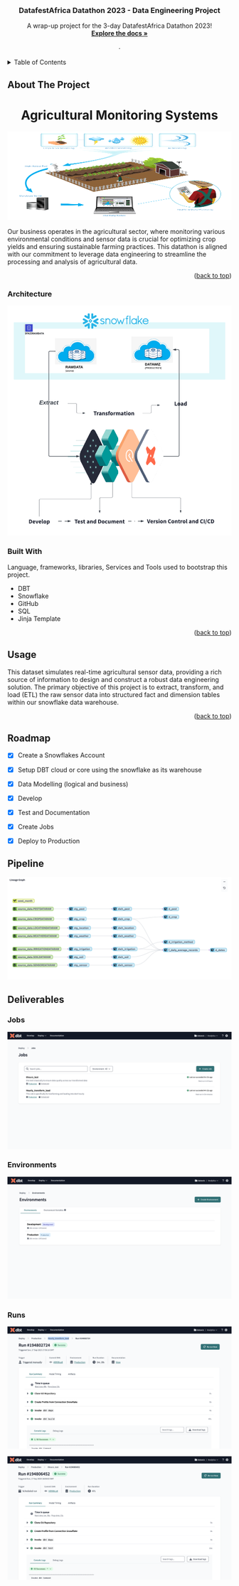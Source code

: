 <div id="top"></div>
<!--
*** Thanks for checking out the Best-README-Template. If you have a suggestion
*** that would make this better, please fork the repo and create a pull request
*** or simply open an issue with the tag "enhancement".
*** Don't forget to give the project a star!
*** Thanks again! Now go create something AMAZING! :D
-->



<!-- PROJECT SHIELDS -->
<!--
*** I'm using markdown "reference style" links for readability.
*** Reference links are enclosed in brackets [ ] instead of parentheses ( ).
*** See the bottom of this document for the declaration of the reference variables
*** for contributors-url, forks-url, etc. This is an optional, concise syntax you may use.
*** https://www.markdownguide.org/basic-syntax/#reference-style-links
-->



<!-- PROJECT LOGO -->
<br />
<div align="center">
 

  <h3 align="center">DatafestAfrica Datathon 2023 - Data Engineering Project</h3>

  <p align="center">
    A wrap-up project for the 3-day DatafestAfrica Datathon 2023!
    <br />
    <a href="https://github.com/OLAMIDE100/DATAWIZ"><strong>Explore the docs »</strong></a>
    <br />
    <br />
    ·
   
  </p>
</div>



<!-- TABLE OF CONTENTS -->
<details>
  <summary>Table of Contents</summary>
  <ol>
    <li>
      <a href="#about-the-project">About The Project</a>
      <ul>
        <li><a href="#built-with">Built With</a></li>
        <li><a href="#architecture">Architecture</a></li>
      </ul>
    </li>
    <li><a href="#usage">Usage</a></li>
    <li><a href="#roadmap">Roadmap</a></li>
    <li><a href="#pipeline">Pipeline</a></li>
   <li>
      <a href="#deliverables">Deliverables</a
      <ul>
        <li><a href="#jobs">Jobs</a></li>
        <li><a href="#environments">Environments</a></li>
        <li><a href="#runs">Runs</a></li>
      </ul>
    </li>
    
    
  </ol>
</details>



<!-- ABOUT THE PROJECT -->
## About The Project

<div align="center">
  <h1>Agricultural Monitoring Systems</h1>
  
  <a href="">
    <img src="image/Precision-Agriculture.png" alt="Logo" width="800" height="200">
  </a>
 </div>


Our business operates in the agricultural sector, where monitoring various environmental conditions and sensor data is crucial for optimizing crop yields and ensuring sustainable farming practices. This datathon is aligned with our commitment to leverage data engineering to streamline the processing and analysis of agricultural data.
<p align="right">(<a href="#top">back to top</a>)</p>

### Architecture

![architecture diagram](https://github.com/OLAMIDE100/DATAWIZ/blob/main/image/ETL.png)

### Built With

Language, frameworks, libraries, Services and Tools used to bootstrap this project.

* DBT 
* Snowflake
* GitHub
* SQL
* Jinja Template


<p align="right">(<a href="#top">back to top</a>)</p>



<!-- USAGE EXAMPLES -->
## Usage

This dataset simulates real-time agricultural sensor data, providing a rich source of information to design and construct a robust data engineering solution. The primary objective of this project is to extract, transform, and load (ETL) the raw sensor data into structured fact and dimension tables within our snowflake data warehouse.


<p align="right">(<a href="#top">back to top</a>)</p>



<!-- ROADMAP -->
## Roadmap

- [x] Create a Snowflakes Account
- [x] Setup DBT cloud or core using the snowflake as its warehouse
- [x] Data Modelling (logical and business)
- [x] Develop
- [x] Test and Documentation
- [x] Create Jobs
- [x] Deploy to Production




<!-- Pipeline -->
## Pipeline

![pipeline diagram](https://github.com/OLAMIDE100/DATAWIZ/blob/main/image/pipeline.png)

## Deliverables

### Jobs

![jobs diagram](https://github.com/OLAMIDE100/DATAWIZ/blob/main/image/Jobs.png)

### Environments

![environments diagram](https://github.com/OLAMIDE100/DATAWIZ/blob/main/image/Environments.png)

### Runs

![Hourly_transform_load_run_history](https://github.com/OLAMIDE100/DATAWIZ/blob/main/image/Hourly_transform_load_run_history.png)

![6_hours_test_run_history diagram](https://github.com/OLAMIDE100/DATAWIZ/blob/main/image/6_hours_test_run_history.png)







